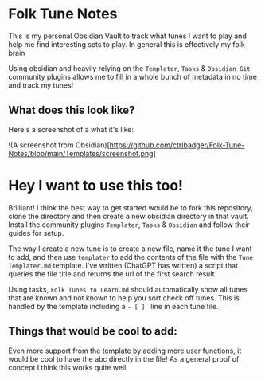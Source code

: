 # Folk Tune Notes

This is my personal Obsidian Vault to track what tunes I want to play and help me find interesting sets to play. In general this is effectively my folk brain 

Using obsidian and heavily relying on the `Templater`, `Tasks` & `Obsidian Git` community plugins allows me to fill in a whole bunch of metadata in no time and track my tunes!

## What does this look like?
Here's a screenshot of a what it's like:

!(A screenshot from Obsidian)[https://github.com/ctrlbadger/Folk-Tune-Notes/blob/main/Templates/screenshot.png]

# Hey I want to use this too!
Brilliant! I think the best way to get started would be to fork this repository, clone the directory and then create a new obsidian directory in that vault. Install the community plugins `Templater`, `Tasks` & `Obsidian` and follow their guides for setup.

The way I create a new tune is to create a new file, name it the tune I want to add, and then use `templater` to add the contents of the file with the `Tune Templater.md` template. 
I've written (ChatGPT has written) a script that queries the file title and returns the url of the first search result.

Using tasks, `Folk Tunes to Learn.md` should automatically show all tunes that are known and not known to help you sort check off tunes. This is handled by the template including a `- [ ] ` line in each tune file.

## Things that would be cool to add:
Even more support from the template by adding more user functions, it would be cool to have the abc directly in the file!
As a general proof of concept I think this works quite well.

